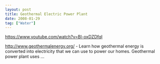 ```yaml
---
layout: post
title: Geothermal Electric Power Plant
date: 2008-01-29
tag: ["Water"]
---
```


https://www.youtube.com/watch?v=Bl-oxDZDfqI  

http://www.geothermalenergy.org/ - Learn how geothermal energy is converted into electricity that we can use to power our homes. Geothermal power plant uses ...